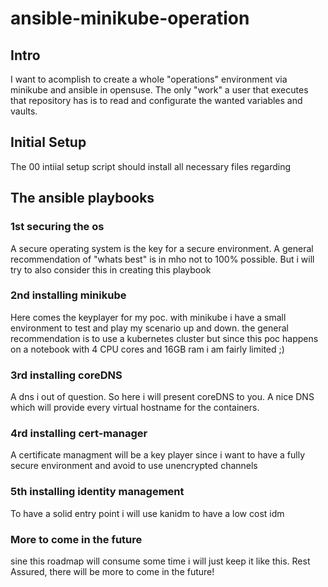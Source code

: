 # ansible-minikube-operation

## Intro
I want to acomplish to create a whole "operations" environment via minikube and ansible in opensuse.
The only "work" a user that executes that repository has is to read and configurate the wanted variables and vaults.

## Initial Setup
The 00 intiial setup script should install all necessary files regarding 

## The ansible playbooks
### 1st securing the os
A secure operating system is the key for a secure environment. A general recommendation of "whats best" is in mho not to 100% possible. 
But i will try to also consider this in creating this playbook

### 2nd installing minikube
Here comes the keyplayer for my poc. with minikube i have a small environment to test and play my scenario up and down.
the general recommendation is to use a kubernetes cluster but since this poc happens on a notebook with 4 CPU cores and 16GB ram i am fairly limited ;)

### 3rd installing coreDNS
A dns i out of question. So here i will present coreDNS to you. A nice DNS which will provide every virtual hostname for the containers.

### 4rd installing cert-manager
A certificate managment will be a key player since i want to have a fully secure environment and avoid to use unencrypted channels

### 5th installing identity management
To have a solid entry point i will use kanidm to have a low cost idm

### More to come in the future
sine this roadmap will consume some time i will just keep it like this. Rest Assured, there will be more to come in the future!

